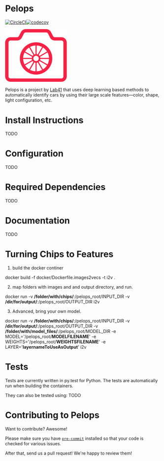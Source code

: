 # Pelops

[![CircleCI](https://circleci.com/gh/Lab41/pelops.svg?style=svg)](https://circleci.com/gh/Lab41/pelops)[![codecov](https://codecov.io/gh/Lab41/pelops/branch/master/graph/badge.svg)](https://codecov.io/gh/Lab41/pelops)

<!-- Need to set width, which can't be done with MarkDown on Github -->
<img src="/misc/pelops.png" alt="Pelops Logo" width="200"/>

Pelops is a project by [Lab41](http://www.lab41.org/) that uses deep learning
based methods to automatically identify cars by using their large scale
features—color, shape, light configuration, etc.

# Install Instructions
TODO

# Configuration
TODO

# Required Dependencies
TODO

# Documentation
TODO

# Turning Chips to Features
1. build the docker continer

docker build -f docker/Dockerfile.images2vecs -t i2v .

2. map folders with images and and output directory, and run.

docker run -v **/folder/with/chips/**:/pelops_root/INPUT_DIR -v **/dir/for/output/**:/pelops_root/OUTPUT_DIR i2v 

3. Advanced, bring your own model.

docker run -v **/folder/with/chips/**:/pelops_root/INPUT_DIR -v **/dir/for/output/**:/pelops_root/OUTPUT_DIR -v **/folder/with/model_files/**:/pelops_root/MODEL_DIR -e MODEL='/pelops_root/**MODELFILENAME**' -e WEIGHTS='/pelops_root/**WEIGHTSFILENAME**' -e LAYER='**layernameToUseAsOutput**' i2v 

# Tests
Tests are currently written in py.test for Python. The tests are automatically run when building the containers.

They can also be tested using:
TODO

# Contributing to Pelops

Want to contribute?  Awesome!

Please make sure you have [`pre-commit`](http://pre-commit.com/) installed so
that your code is checked for various issues.

After that, send us a pull request! We're happy to review them!
